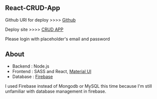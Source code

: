 ## React-CRUD-App

Github URl for deploy >>>> [Github](https://github.com/yoshino9397/React-CRUD-Deploy) 

Deploy site >>>> [CRUD APP](https://yoshino-crud-app.netlify.app) 

Please login with placeholder's email and password


## About

- Backend : Node.js
- Frontend : SASS and React, [Material UI](https://mui.com/)
- Database : [Firebase](https://firebase.google.com/)


I used Firebase instead of Mongodb or MySQL this time because I'm still unfamiliar with database management in firebase.
